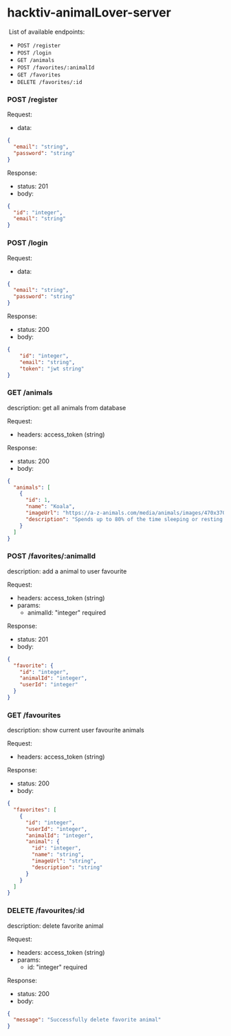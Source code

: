 # hacktiv-animalLover-server

​
List of available endpoints:
​
- `POST /register`
- `POST /login`
- `GET /animals`
- `POST /favorites/:animalId`
- `GET /favorites`
- `DELETE /favorites/:id`

### POST /register

Request:

- data:

```json
{
  "email": "string",
  "password": "string"
}
```

Response:

- status: 201
- body:
  ​

```json
{
  "id": "integer",
  "email": "string"
}
```

### POST /login

Request:

- data:

```json
{
  "email": "string",
  "password": "string"
}
```

Response:

- status: 200
- body:
  ​

```json
{
    "id": "integer",
    "email": "string",
    "token": "jwt string"
}
```

### GET /animals

description: 
  get all animals from database

Request:

- headers: access_token (string)

Response:

- status: 200
- body:

```json
{
  "animals": [
    {
      "id": 1,
      "name": "Koala",
      "imageUrl": "https://a-z-animals.com/media/animals/images/470x370/koala9.jpg",
      "description": "Spends up to 80% of the time sleeping or resting!"
    }
  ]
}
```

### POST /favorites/:animalId

description: 
  add a animal to user favourite

Request:

- headers: access_token (string)
- params: 
  - animalId: "integer" required


Response:

- status: 201
- body:

```json
{
  "favorite": {
    "id": "integer",
    "animalId": "integer",
    "userId": "integer"
  }
}
```

### GET /favourites

description: 
  show current user favourite animals

Request:

- headers: access_token (string)

Response:

- status: 200
- body:

```json
{
  "favorites": [
    {
      "id": "integer",
      "userId": "integer",
      "animalId": "integer",
      "animal": {
        "id": "integer",
        "name": "string",
        "imageUrl": "string",
        "description": "string"
      }
    }
  ]
}
```
### DELETE /favourites/:id

description: 
  delete favorite animal

Request:

- headers: access_token (string)
- params: 
  - id: "integer" required

Response:

- status: 200
- body:

```json
{
  "message": "Successfully delete favorite animal"
}
```
